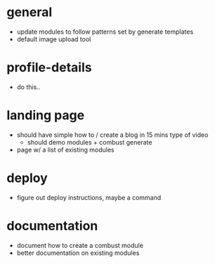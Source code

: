 # general

* update modules to follow patterns set by generate templates
* default image upload tool

# profile-details

* do this..

# landing page

* should have simple how to / create a blog in 15 mins type of video
  * should demo modules + combust generate
* page w/ a list of existing modules

# deploy

* figure out deploy instructions, maybe a command

# documentation

* document how to create a combust module
* better documentation on existing modules
